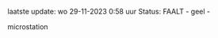 laatste update: 
wo 29-11-2023  0:58   uur 
Status: FAALT - geel - 
<div class="service Y">microstation</div>
